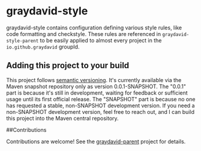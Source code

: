 # graydavid-style

graydavid-style contains configuration defining various style rules, like code formatting and checkstyle. These rules are referenced in `graydavid-style-parent` to be easily applied to almost every project in the `io.github.graydavid` groupId.

## Adding this project to your build

This project follows [semantic versioning](https://semver.org/). It's currently available via the Maven snapshot repository only as version 0.0.1-SNAPSHOT. The "0.0.1" part is because it's still in development, waiting for feedback or sufficient usage until its first official release. The "SNAPSHOT" part is because no one has requested a stable, non-SNAPSHOT development version. If you need a non-SNAPSHOT development version, feel free to reach out, and I can build this project into the Maven central repository.

##Contributions

Contributions are welcome! See the [graydavid-parent](https://github.com/graydavid/graydavid-parent) project for details.